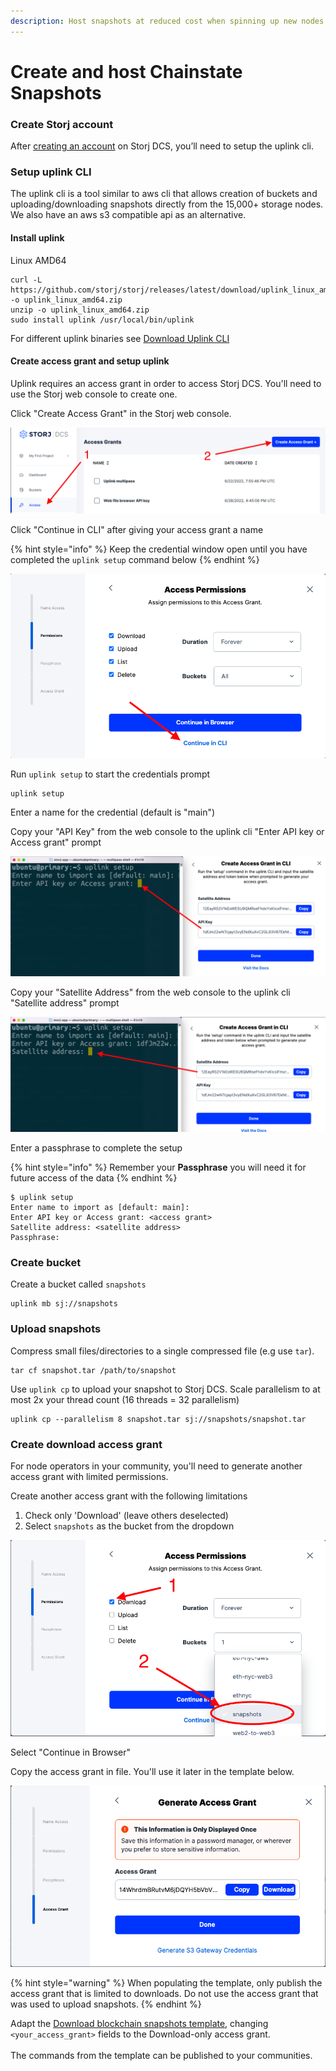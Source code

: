```yaml
---
description: Host snapshots at reduced cost when spinning up new nodes
---
```


# Create and host Chainstate Snapshots

### Create Storj account

After [creating an account](https://storj.io/signup) on Storj DCS, you’ll need to setup the uplink cli.

### Setup uplink CLI

The uplink cli is a tool similar to aws cli that allows creation of buckets and uploading/downloading snapshots directly from the 15,000+ storage nodes. We also have an aws s3 compatible api as an alternative.

#### Install uplink

Linux AMD64

```
curl -L https://github.com/storj/storj/releases/latest/download/uplink_linux_amd64.zip -o uplink_linux_amd64.zip
unzip -o uplink_linux_amd64.zip
sudo install uplink /usr/local/bin/uplink
```

For different uplink binaries see [Download Uplink CLI](../downloads/download-uplink-cli.md)

#### Create access grant and setup uplink

Uplink requires an access grant in order to access Storj DCS. You'll need to use the Storj web console to create one.

Click "Create Access Grant" in the Storj web console.

![Creating an access token in the Storj web console](<../.gitbook/assets/Screen Shot 2022-07-01 at 10.23.52 AM.png>)

Click "Continue in CLI" after giving your access grant a name

{% hint style="info" %}
Keep the credential window open until you have completed the `uplink setup` command below
{% endhint %}

![](<../.gitbook/assets/Screen Shot 2022-07-01 at 10.33.37 AM.png>)

Run `uplink setup` to start the credentials prompt&#x20;

```
uplink setup
```

Enter a name for the credential (default is "main")

Copy your "API Key" from the web console to the uplink cli "Enter API key or Access grant" prompt

![](<../.gitbook/assets/Screen Shot 2022-07-01 at 10.44.39 AM.png>)

Copy your "Satellite Address" from the web console to the uplink cli "Satellite address" prompt

![](<../.gitbook/assets/Screen Shot 2022-07-01 at 10.45.58 AM.png>)

Enter a passphrase to complete the setup

{% hint style="info" %}
Remember your **Passphrase** you will need it for future access of the data
{% endhint %}

```
$ uplink setup
Enter name to import as [default: main]: 
Enter API key or Access grant: <access grant>
Satellite address: <satellite address>
Passphrase: 
```

### **Create bucket**

Create a bucket called `snapshots`

```
uplink mb sj://snapshots
```

### **Upload snapshots**

Compress small files/directories to a single compressed file (e.g use `tar`).&#x20;

```
tar cf snapshot.tar /path/to/snapshot 
```

Use `uplink cp` to upload your snapshot to Storj DCS. Scale parallelism to at most 2x your thread count (16 threads = 32 parallelism)

```
uplink cp --parallelism 8 snapshot.tar sj://snapshots/snapshot.tar 
```

### Create d**ownload** access grant

For node operators in your community, you'll need to generate another access grant with limited permissions.

Create another access grant with the following limitations

1. Check only 'Download'  (leave others deselected)
2. Select `snapshots` as the bucket from the dropdown

![](<../.gitbook/assets/Screen Shot 2022-07-01 at 2.56.04 PM (1).png>)

Select "Continue in Browser"

Copy the access grant in file. You'll use it later in the template below.

![](<../.gitbook/assets/Screen Shot 2022-07-01 at 3.06.19 PM.png>)

{% hint style="warning" %}
When populating the template, only publish the access grant that is limited to downloads. Do not use the access grant that was used to upload snapshots.
{% endhint %}

Adapt the [Download blockchain snapshots template](https://github.com/storj/chainstate-snapshots/blob/main/download-chainstate-template.md), changing `<your_access_grant>` fields to the Download-only access grant. \
\
The commands from the template can be published to your communities.

